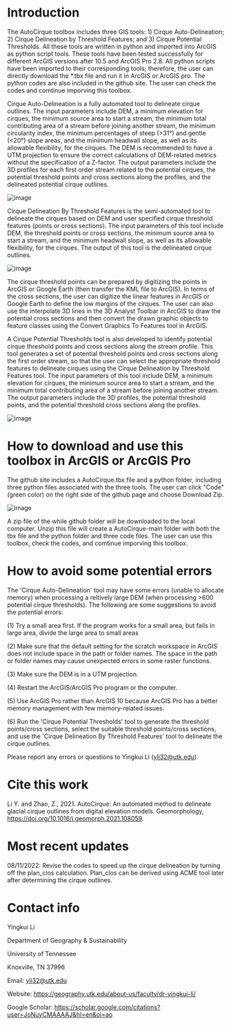 # Introduction
The AutoCirque toolbox includes three GIS tools: 1) Cirque Auto-Delineation; 2) Cirque Delineation by Threshold Features; and 3) Cirque Potential Thresholds. All these tools are written in python and imported into ArcGIS as python script tools. These tools have been tested successfully for different ArcGIS versions after 10.5 and ArcGIS Pro 2.8. All python scripts have been imported to their corresponding tools; therefore, the user can directly download the *.tbx file and run it in ArcGIS or ArcGIS pro. The python codes are also included in the github site. The user can check the codes and comtinue imporving this toolbox. 

Cirque Auto-Delineation is a fully automated tool to delineate cirque outlines. The input parameters include DEM, a minimum elevation for cirques, the minimum source area to start a stream, the minimum total contributing area of a stream before joining another stream, the minimum circularity index, the minimum percentages of steep (>31°) and gentle (<20°) slope areas, and the minimum headwall slope, as well as its allowable flexibility, for the cirques. The DEM is recommended to have a UTM projection to ensure the correct calculations of DEM-related metrics without the specification of a Z-factor. The output parameters include the 3D profiles for each first order stream related to the potential cirques, the potential threshold points and cross sections along the profiles, and the delineated potential cirque outlines. 

![image](https://user-images.githubusercontent.com/24683137/140794960-6bcc276d-616e-414b-841c-d5d354537c7d.png)

Cirque Delineation By Threshold Features is the semi-automated tool to delineate the cirques based on DEM and user specified cirque threshold features (points or cross sections). The input parameters of this tool include DEM, the threshold points or cross sections, the minimum source area to start a stream, and the minimum headwall slope, as well as its allowable flexibility, for the cirques. The output of this tool is the delineated cirque outlines.

![image](https://user-images.githubusercontent.com/24683137/140795153-174b2e8f-c374-4877-88a0-4e08a5b3034e.png)

The cirque threshold points can be prepared by digitizing the points in ArcGIS or Google Earth (then transfer the KML file to ArcGIS). In terms of the cross sections, the user can digitize the linear features in ArcGIS or Google Earth to define the low margins of the cirques. The user can also use the interpolate 3D lines in the 3D Analyst Toolbar in ArcGIS to draw the potential cross sections and then convert the drawn graphic objects to feature classes using the Convert Graphics To Features tool in ArcGIS. 

A Cirque Potential Thresholds tool is also developed to identify potential cirque threshold points and cross sections along the stream profile. This tool generates a set of potential threshold points and cross sections along the first order stream, so that the user can select the appropriate threshold features to delineate cirques using the Cirque Delineation by Threshold Features tool. The input parameters of this tool include DEM, a minimum elevation for cirques, the minimum source area to start a stream, and the minimum total contributing area of a stream before joining another stream. The output parameters include the 3D profiles, the potential threshold points, and the potential threshold cross sections along the profiles.

![image](https://user-images.githubusercontent.com/24683137/140795019-bc30437d-7b92-4070-beaa-dc1b8103d471.png)

# How to download and use this toolbox in ArcGIS or ArcGIS Pro
The github site includes a AutoCirque.tbx file and a python folder, including three python files associated with the three tools. The user can click "Code" (green color) on the right side of the github page and choose Download Zip.

![image](https://user-images.githubusercontent.com/24683137/140193749-35671a0e-2664-4bca-b487-a1e2f071fc36.png)

A zip file of the while github folder will be downloaded to the local computer. Unzip this file will create a AutoCirque-main folder with both the tbx file and the python folder and three code files. The user can use this toolbox, check the codes, and comtinue imporving this toolbox.

# How to avoid some potential errors
The 'Cirque Auto-Delineation' tool may have some errors (unable to allocate memory) when processing a reltively large DEM (when processing >600 potential cirque thresholds). The following are some suggestions to avoid the potential errors: 

(1) Try a small area first. If the program works for a small area, but fails in large area, divide the large area to small areas

(2) Make sure that the default setting for the scratch workspace in ArcGIS does not include space in the path or folder names. The space in the path or folder names may cause unexpected errors in some raster functions.

(3) Make sure the DEM is in a UTM projection.

(4) Restart the ArcGIS/ArcGIS Pro program or the computer.     

(5) Use ArcGIS Pro rather than ArcGIS 10 because ArcGIS Pro has a better memory management with few memory-related issues.

(6) Run the 'Cirque Potential Thresholds' tool to generate the threshold points/cross sections, select the suitable threshold points/cross sections, and use the 'Cirque Delineation By Threshold Features' tool to delineate the cirque outlines.

Please report any errors or questions to Yingkui Li (yli32@utk.edu).


# Cite this work
Li Y. and Zhao, Z., 2021. AutoCirque: An automated method to delineate glacial cirque outlines from digital elevation models. Geomorphology, https://doi.org/10.1016/j.geomorph.2021.108059.

# Most recent updates
08/11/2022: Revise the codes to speed up the cirque delineation by turning off the plan_clos calculation. Plan_clos can be derived using ACME tool later after determining the cirque outlines.


# Contact info
Yingkui Li

Department of Geography & Sustainability

University of Tennessee

Knoxville, TN 37996

Email: yli32@utk.edu

Website: https://geography.utk.edu/about-us/faculty/dr-yingkui-li/

Google Scholar: https://scholar.google.com/citations?user=JoNuyCMAAAAJ&hl=en&oi=ao


